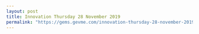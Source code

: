 ```yaml
---
layout: post
title: Innovation Thursday 28 November 2019
permalink: "https://gems.gevme.com/innovation-thursday-28-november-2019-31892448"
---
```

